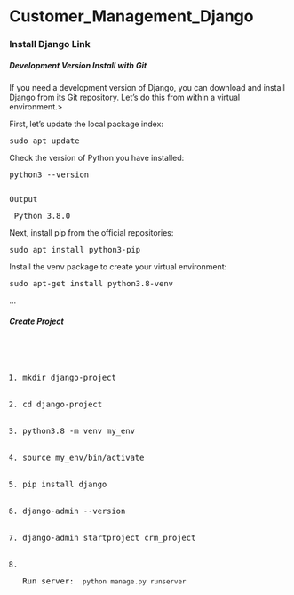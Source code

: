 # Customer_Management_Django


<h3>Install Django <a href="https://www.digitalocean.com/community/tutorials/how-to-install-the-django-web-framework-on-ubuntu-18-04"></a>Link</h3>
<h5>Development Version Install with Git</h5>
<p>If you need a development version of Django, you can download and install Django from its Git repository. Let’s do this from within a virtual environment.></p>
<p>First, let’s update the local package index:</p>
<pre>sudo apt update</pre>
<p>Check the version of Python you have installed:</p>
<pre>python3 --version</pre>
<pre><p color="grey">Output</p> Python 3.8.0</pre>
<p>Next, install pip from the official repositories:</p>
<pre>sudo apt install python3-pip</pre>
<p>Install the venv package to create your virtual environment:</p>
<pre color="grey">sudo apt-get install python3.8-venv</pre>
... 
<h5>Create Project</h5>
<pre>
  <ol>
    <li>mkdir django-project</li>
    <li>cd django-project</li>
    <li>python3.8 -m venv my_env</li>
    <li>source my_env/bin/activate</li>
    <li>pip install django</li>
    <li>django-admin --version</li>
    <li>django-admin startproject crm_project</li>
    <li> <p>Run server: <code> python manage.py runserver</code></li>
</ol>
</pre>








